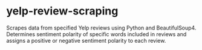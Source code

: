 # yelp-review-scraping
Scrapes data from specified Yelp reviews using Python and BeautifulSoup4. Determines sentiment polarity of specific words included in reviews and assigns a positive or negative sentiment polarity to each review. 
